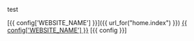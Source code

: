 test

[{{ config['WEBSITE_NAME'] }}]({{ url_for("home.index") }})
[{{ config['WEBSITE_NAME'] }}](/)
[{{ config }}]
